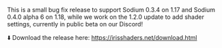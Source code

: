 This is a small bug fix release to support Sodium 0.3.4 on 1.17 and Sodium 0.4.0 alpha 6 on 1.18, while we work on the 1.2.0 update to add shader settings, currently in public beta on our Discord!

⬇️ Download the release here: https://irisshaders.net/download.html
